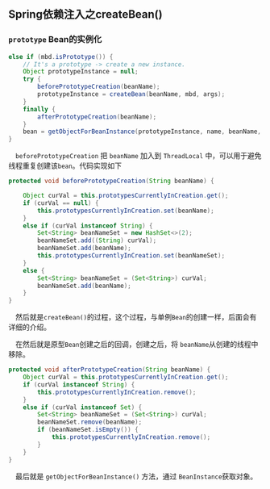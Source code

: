 ## Spring依赖注入之createBean()
### `prototype` Bean的实例化
```java
else if (mbd.isPrototype()) {
    // It's a prototype -> create a new instance.
    Object prototypeInstance = null;
    try {
        beforePrototypeCreation(beanName);
        prototypeInstance = createBean(beanName, mbd, args);
    }
    finally {
        afterPrototypeCreation(beanName);
    }
    bean = getObjectForBeanInstance(prototypeInstance, name, beanName, mbd);
}
```
&ensp;&ensp;`beforePrototypeCreation` 把 `beanName` 加入到 `ThreadLocal`
中，可以用于避免线程重复创建该`bean`。代码实现如下
```java
protected void beforePrototypeCreation(String beanName) {

    Object curVal = this.prototypesCurrentlyInCreation.get();
    if (curVal == null) {
        this.prototypesCurrentlyInCreation.set(beanName);
    }
    else if (curVal instanceof String) {
        Set<String> beanNameSet = new HashSet<>(2);
        beanNameSet.add((String) curVal);
        beanNameSet.add(beanName);
        this.prototypesCurrentlyInCreation.set(beanNameSet);
    }
    else {
        Set<String> beanNameSet = (Set<String>) curVal;
        beanNameSet.add(beanName);
    }
}
```
&ensp;&ensp;然后就是`createBean()`的过程，这个过程，与单例`Bean`的创建一样，后面会有详细的介绍。

&ensp;&ensp;在然后就是原型`Bean`创建之后的回调，创建之后，将
`beanName`从创建的线程中移除。

```java
protected void afterPrototypeCreation(String beanName) {
    Object curVal = this.prototypesCurrentlyInCreation.get();
    if (curVal instanceof String) {
        this.prototypesCurrentlyInCreation.remove();
    }
    else if (curVal instanceof Set) {
        Set<String> beanNameSet = (Set<String>) curVal;
        beanNameSet.remove(beanName);
        if (beanNameSet.isEmpty()) {
            this.prototypesCurrentlyInCreation.remove();
        }
    }
}
```
&ensp;&ensp;最后就是 `getObjectForBeanInstance()` 方法，通过
`BeanInstance`获取对象。

